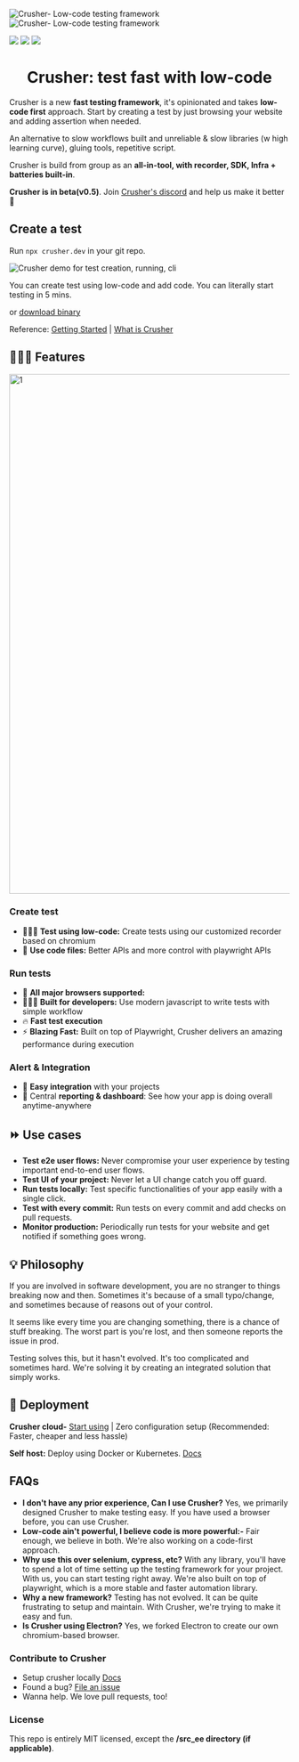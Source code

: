 
![Crusher- Low-code testing framework](https://user-images.githubusercontent.com/6849438/204544882-a0ea7aa0-625b-4547-8657-ba1a9e0acc44.png#gh-dark-mode-only)
![Crusher- Low-code testing framework](https://user-images.githubusercontent.com/6849438/204549825-4ab1f713-6068-4da4-86b0-58ddf7747f87.png#gh-light-mode-only)

<p>
  <a href="https://discord.com/invite/dHZkSNXQrg" target="_blank"><img src="https://img.shields.io/discord/789815044669177867?&labelColor=black"/></a>
 <a href="https://docs.crusher.dev" target="_blank"><img src="https://img.shields.io/static/v1?label=read&message=docs&color=blueviolet&logo=docs&labelColor=black"/></a>
 <a href="https://www.youtube.com/watch?v=Nc-TlgeKBSE" target="_blank"><img src="https://img.shields.io/static/v1?label=play&message=demo&color=e77335&logo=docs&labelColor=black"/></a>

</p>

<h1 align="center">Crusher: test fast with low-code</h1>

Crusher is a new **fast testing framework**, it's opinionated and takes **low-code first** approach. Start by creating a test by just browsing your website and adding assertion when needed.

An alternative to slow workflows built and unreliable & slow libraries (w high learning curve), gluing tools, repetitive script.

Crusher is build from group as an **all-in-tool, with recorder, SDK, Infra + batteries built-in**.

**Crusher is in beta(v0.5)**. Join [Crusher's discord](https://discord.gg/dHZkSNXQrg) and help us make it better 🚀

##  Create a test

Run ```npx crusher.dev``` in your git repo.

![Crusher demo for test creation, running, cli](https://user-images.githubusercontent.com/6849438/204720236-4139dae2-a0e6-4ce6-a9fb-ab6788ec3cc9.gif)

You can create test using low-code and add code. You can literally start testing in 5 mins.

or [download binary](https://docs.crusher.dev/getting-started/create-your-first-test#or-install-recorder)

Reference: [Getting Started](https://docs.crusher.dev/getting-started/create-your-first-test#using-cli) | [What is Crusher](https://docs.crusher.dev/getting-started/what-is-crusher) 


## 👨🏽‍💻 Features
<img width="934" alt="1" src="https://user-images.githubusercontent.com/6849438/209677880-6f40cf0d-c23f-42dc-8761-a521d305140d.png">


### Create test
- 👨🏽‍💻 **Test using low-code:** Create tests using our customized recorder based on chromium
- 📇 **Use code files:** Better APIs and more control with playwright APIs

### Run tests
- 🔋 **All major browsers supported:** 
- 👨🏽‍💻 **Built for developers:** Use modern javascript to write tests with simple workflow
- 🔥 **Fast test execution** 
- ⚡ **Blazing Fast:** Built on top of Playwright, Crusher delivers an amazing performance during execution

### Alert & Integration
- 📼 **Easy integration** with your projects
- 🦄 Central **reporting & dashboard**: See how your app is doing overall anytime-anywhere

## ⏩ Use cases
- **Test e2e user flows:** Never compromise your user experience by testing important end-to-end user flows.
- **Test UI of your project:** Never let a UI change catch you off guard.
- **Run tests locally:** Test specific functionalities of your app easily with a single click.
- **Test with every commit:** Run tests on every commit and add checks on pull requests.
- **Monitor production:** Periodically run tests for your website and get notified if something goes wrong.

## 💡 Philosophy
If you are involved in software development, you are no stranger to things breaking now and then. Sometimes it's because of a small typo/change, and sometimes because of reasons out of your control.

It seems like every time you are changing something, there is a chance of stuff breaking. The worst part is you're lost, and then someone reports the issue in prod.

Testing solves this, but it hasn't evolved. It's too complicated and sometimes hard. We're solving it by creating an integrated solution that simply works.

## 🧱 Deployment

**Crusher cloud-**  [Start using](https://crusher.dev) | Zero configuration setup
(Recommended: Faster, cheaper and less hassle)

**Self host:** Deploy using Docker or Kubernetes. [Docs](https://docs.crusher.dev/development/docker-deploy-locally)

## FAQs

- **I don't have any prior experience, Can I use Crusher?** Yes, we primarily designed Crusher to make testing easy. If you have used a browser before, you can use Crusher.
- **Low-code ain't powerful, I believe code is more powerful:-** Fair enough, we believe in both. We're also working on a code-first approach.
- **Why use this over selenium, cypress, etc?** With any library, you'll have to spend a lot of time setting up the testing framework for your project. With us, you can start testing right away. We're also built on top of playwright, which is a more stable and faster automation library.
- **Why a new framework?** Testing has not evolved. It can be quite frustrating to setup and maintain. With Crusher, we're trying to make it easy and fun.
- **Is Crusher using Electron?** Yes, we forked Electron to create our own chromium-based browser.

### Contribute to Crusher

- Setup crusher locally [Docs](https://docs.crusher.dev/development/setting-up-development-env)
- Found a bug? [File an issue](https://github.com/crusherdev/crusher/issues/new/choose)
- Wanna help. We love pull requests, too!

### License
This repo is entirely MIT licensed, except the **/src_ee directory (if applicable)**.
